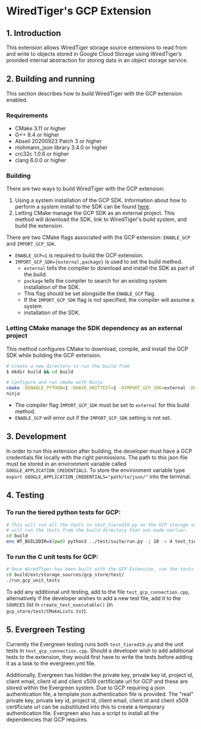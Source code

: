 # WiredTiger's GCP Extension
## 1. Introduction
This extension allows WiredTiger storage source extensions to read from and write to objects stored
in Google Cloud Storage using WiredTiger’s provided internal abstraction for storing data in an
object storage service.

## 2. Building and running
This section describes how to build WiredTiger with the GCP extension enabled.

### Requirements
* CMake 3.11 or higher
* G++ 8.4 or higher
* Abseil 20200923 Patch 3 or higher
* nlohmann_json library 3.4.0 or higher
* crc32c 1.0.6 or higher
* clang 6.0.0 or higher

### Building
There are two ways to build WiredTiger with the GCP extension:

1. Using a system installation of the GCP SDK. Information about how to perform a system install 
to the SDK can be found [here](https://github.com/googleapis/google-cloud-cpp/blob/main/doc/packaging.md.).
2. Letting CMake manage the GCP SDK as an external project. This method will download the SDK, 
link to WiredTiger's build system, and build the extension.

There are two CMake flags associated with the GCP extension: `ENABLE_GCP` and `IMPORT_GCP_SDK`.
* `ENABLE_GCP=1` is required to build the GCP extension.
* `IMPORT_GCP_SDK={external,package}` is used to set the build method.
    *   `external` tells the compiler to download and install the SDK as part of the build.
    *   `package` tells the compiler to search for an existing system installation of the SDK.
    *    This flag should be set alongside the `ENABLE_GCP` flag.
    *    If the `IMPORT_GCP_SDK` flag is not specified,  the compiler will assume a system
    *    installation of the SDK.
### Letting CMake manage the SDK dependency as an external project

This method configures CMake to download, compile, and install the GCP SDK while building
the GCP extension.

```bash
# Create a new directory to run the build from
$ mkdir build && cd build

# Configure and run cmake with Ninja
cmake -DENABLE_PYTHON=1 -DHAVE_UNITTEST=1 -DIMPORT_GCP_SDK=external -DENABLE_GCP=1 -G Ninja ../.
ninja
```

* The compiler flag `IMPORT_GCP_SDK` must be set to `external` for this build method.
* `ENABLE_GCP` will error out if the `IMPORT_GCP_SDK` setting is not set.

## 3. Development
In order to run this extension after building, the developer must have a GCP credentials file
locally with the right permissions. The path to this json file must be stored in an environment
variable called `GOOGLE_APPLICATION_CREDENTIALS`. To store the environment variable type
`export GOOGLE_APPLICATION_CREDENTIALS="path/to/json/"` into the terminal.

## 4. Testing

### To run the tiered python tests for GCP:

```bash
# This will run all the tests in test_tiered19.py on the GCP storage source. The following command
# will run the tests from the build directory that was made earlier.
cd build
env WT_BUILDDIR=$(pwd) python3 ../test/suite/run.py -j 10 -v 4 test_tiered19
```

### To run the C unit tests for GCP:

```bash
# Once WiredTiger has been built with the GCP Extension, run the tests from the build directory
cd build/ext/storage_sources/gcp_store/test/
./run_gcp_unit_tests
```

To add any additional unit testing, add to the file `test_gcp_connection.cpp`, alternatively if the
developer wishes to add a new test file, add it to the `SOURCES` list in `create_test_executable()`
(in `gcp_store/test/CMakeLists.txt`).

## 5. Evergreen Testing

Currently the Evergreen testing runs both `test_tiered19.py` and the unit tests in
`test_gcp_connection.cpp`. Should a developer wish to add additional tests to the extension, they would
first have to write the tests before adding it as a task to the evergreen.yml file.

Additionally, Evergreen has hidden the private key, private key id, project id, client email,
client id and client x509 certificiate url for GCP and these are stored within the Evergreen system.
Due to GCP requiring a json authentication file, a template json authentication file is provided.
The "real" private key, private key id, project id, client email, client id and client x509
certificiate url can be subsitituted into this to create a temporary authentication file. Evergreen
also has a script to install all the dependencies that GCP requires.